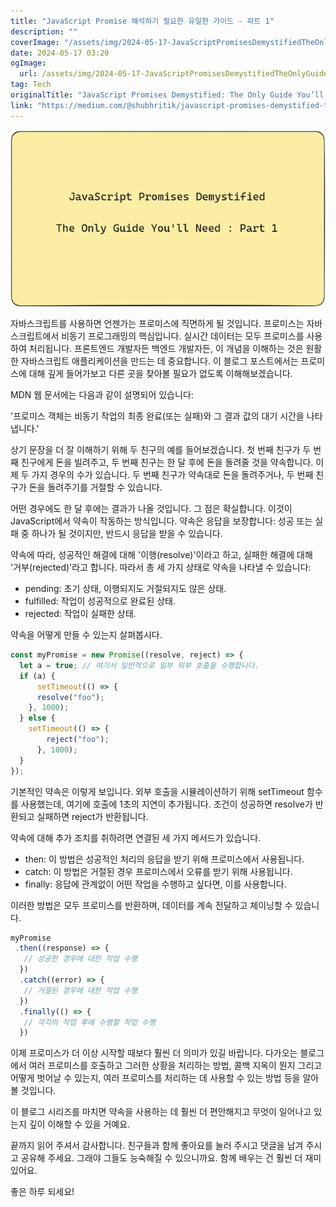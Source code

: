 ```yaml
---
title: "JavaScript Promise 해석하기 필요한 유일한 가이드 - 파트 1"
description: ""
coverImage: "/assets/img/2024-05-17-JavaScriptPromisesDemystifiedTheOnlyGuideYoullNeedPart1_0.png"
date: 2024-05-17 03:20
ogImage: 
  url: /assets/img/2024-05-17-JavaScriptPromisesDemystifiedTheOnlyGuideYoullNeedPart1_0.png
tag: Tech
originalTitle: "JavaScript Promises Demystified: The Only Guide You’ll Need : Part 1"
link: "https://medium.com/@shubhritik/javascript-promises-demystified-the-only-guide-youll-need-part-1-a835910d8045"
---
```




![이미지](/assets/img/2024-05-17-JavaScriptPromisesDemystifiedTheOnlyGuideYoullNeedPart1_0.png)

자바스크립트를 사용하면 언젠가는 프로미스에 직면하게 될 것입니다. 프로미스는 자바스크립트에서 비동기 프로그래밍의 핵심입니다. 실시간 데이터는 모두 프로미스를 사용하여 처리됩니다. 프론트엔드 개발자든 백엔드 개발자든, 이 개념을 이해하는 것은 원활한 자바스크립트 애플리케이션을 만드는 데 중요합니다. 이 블로그 포스트에서는 프로미스에 대해 깊게 들어가보고 다른 곳을 찾아볼 필요가 없도록 이해해보겠습니다.

MDN 웹 문서에는 다음과 같이 설명되어 있습니다:

'프로미스 객체는 비동기 작업의 최종 완료(또는 실패)와 그 결과 값의 대기 시간을 나타냅니다.'


<div class="content-ad"></div>

상기 문장을 더 잘 이해하기 위해 두 친구의 예를 들어보겠습니다. 첫 번째 친구가 두 번째 친구에게 돈을 빌려주고, 두 번째 친구는 한 달 후에 돈을 돌려줄 것을 약속합니다. 이제 두 가지 경우의 수가 있습니다. 두 번째 친구가 약속대로 돈을 돌려주거나, 두 번째 친구가 돈을 돌려주기를 거절할 수 있습니다.

어떤 경우에도 한 달 후에는 결과가 나올 것입니다. 그 점은 확실합니다. 이것이 JavaScript에서 약속이 작동하는 방식입니다. 약속은 응답을 보장합니다: 성공 또는 실패 중 하나가 될 것이지만, 반드시 응답을 받을 수 있습니다.

약속에 따라, 성공적인 해결에 대해 '이행(resolve)'이라고 하고, 실패한 해결에 대해 '거부(rejected)'라고 합니다. 따라서 총 세 가지 상태로 약속을 나타낼 수 있습니다:

- pending: 초기 상태, 이행되지도 거절되지도 않은 상태.
- fulfilled: 작업이 성공적으로 완료된 상태.
- rejected: 작업이 실패한 상태.

<div class="content-ad"></div>

약속을 어떻게 만들 수 있는지 살펴봅시다.

```js
const myPromise = new Promise((resolve, reject) => {
  let a = true; // 여기서 일반적으로 일부 외부 호출을 수행합니다.
  if (a) {
      setTimeout(() => {
      resolve("foo");
    }, 1000);
  } else {
    setTimeout(() => {
        reject("foo");
      }, 1000);
  }
});
```

기본적인 약속은 이렇게 보입니다. 외부 호출을 시뮬레이션하기 위해 setTimeout 함수를 사용했는데, 여기에 호출에 1초의 지연이 추가됩니다. 조건이 성공하면 resolve가 반환되고 실패하면 reject가 반환됩니다.

약속에 대해 추가 조치를 취하려면 연결된 세 가지 메서드가 있습니다.

<div class="content-ad"></div>

- then: 이 방법은 성공적인 처리의 응답을 받기 위해 프로미스에서 사용됩니다.
- catch: 이 방법은 거절된 경우 프로미스에서 오류를 받기 위해 사용됩니다.
- finally: 응답에 관계없이 어떤 작업을 수행하고 싶다면, 이를 사용합니다.

이러한 방법은 모두 프로미스를 반환하며, 데이터를 계속 전달하고 체이닝할 수 있습니다.

```js
myPromise
 .then((response) => {
   // 성공한 경우에 대한 작업 수행
  })
  .catch((error) => {
   // 거절된 경우에 대한 작업 수행
  })
  .finally(() => {
   // 각각의 작업 후에 수행할 작업 수행
  })
```

이제 프로미스가 더 이상 시작할 때보다 훨씬 더 의미가 있길 바랍니다. 다가오는 블로그에서 여러 프로미스를 호출하고 그러한 상황을 처리하는 방법, 콜백 지옥이 뭔지 그리고 어떻게 벗어날 수 있는지, 여러 프로미스를 처리하는 데 사용할 수 있는 방법 등을 알아볼 것입니다.

<div class="content-ad"></div>

이 블로그 시리즈를 마치면 약속을 사용하는 데 훨씬 더 편안해지고 무엇이 일어나고 있는지 깊이 이해할 수 있을 거예요.

끝까지 읽어 주셔서 감사합니다. 친구들과 함께 좋아요를 눌러 주시고 댓글을 남겨 주시고 공유해 주세요. 그래야 그들도 능숙해질 수 있으니까요. 함께 배우는 건 훨씬 더 재미있어요.

좋은 하루 되세요!